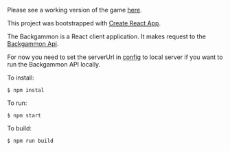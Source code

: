 Please see a working version of the game [here](https://danialm.github.io/backgammon/).

This project was bootstrapped with [Create React App](https://github.com/facebookincubator/create-react-app).

The Backgammon is a React client application. It makes request to the [Backgammon Api](https://github.com/danialm/backgammon-api/).

For now you need to set the serverUrl in [config](https://github.com/danialm/backgammon/blob/master/src/components/Config.js) to local server if you want to run the Backgammon API locally.

To install:
```
$ npm instal
```

To run:
```
$ npm start
```

To  build:
```
$ npm run build
```
